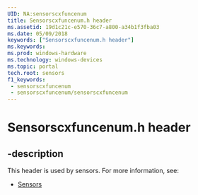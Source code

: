 ```yaml
---
UID: NA:sensorscxfuncenum
title: Sensorscxfuncenum.h header
ms.assetid: 19d1c21c-e570-36c7-a800-a34b1f3fba03
ms.date: 05/09/2018
keywords: ["Sensorscxfuncenum.h header"]
ms.keywords: 
ms.prod: windows-hardware
ms.technology: windows-devices
ms.topic: portal
tech.root: sensors
f1_keywords:
 - sensorscxfuncenum
 - sensorscxfuncenum/sensorscxfuncenum
---
```


# Sensorscxfuncenum.h header


## -description

This header is used by sensors. For more information, see:

- [Sensors](../_sensors/index.md)

